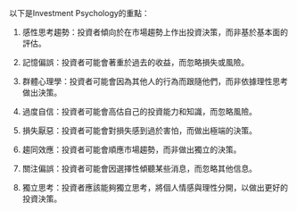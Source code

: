 

以下是Investment Psychology的重點：

1. 感性思考趨勢：投資者傾向於在市場趨勢上作出投資決策，而非基於基本面的評估。

2. 記憶偏誤：投資者可能會著重於過去的收益，而忽略損失或風險。

3. 群體心理學：投資者可能會因為其他人的行為而跟隨他們，而非依據理性思考做出決策。

4. 過度自信：投資者可能會高估自己的投資能力和知識，而忽略風險。

5. 損失厭惡：投資者可能會對損失感到過於害怕，而做出極端的決策。

6. 趨同效應：投資者可能會順應市場趨勢，而非做出獨立的決策。

7. 關注偏誤：投資者可能會因選擇性傾聽某些消息，而忽略其他信息。

8. 獨立思考：投資者應該能夠獨立思考，將個人情感與理性分開，以做出更好的投資決策。